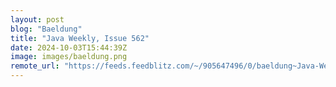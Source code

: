 ```yaml
---
layout: post
blog: "Baeldung"
title: "Java Weekly, Issue 562"
date: 2024-10-03T15:44:39Z
image: images/baeldung.png
remote_url: "https://feeds.feedblitz.com/~/905647496/0/baeldung~Java-Weekly-Issue"
---
```

